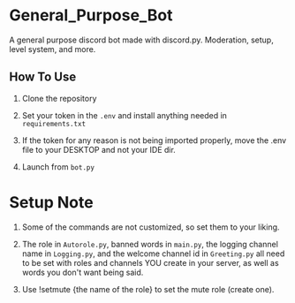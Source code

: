 # General_Purpose_Bot
A general purpose discord bot made with discord.py.
Moderation, setup, level system, and more.

## How To Use
1. Clone the repository

2. Set your token in the ```.env``` and install anything needed in ```requirements.txt```

3. If the token for any reason is not being imported properly, move the .env file to your DESKTOP and not your IDE dir.

4. Launch from ```bot.py```


# Setup Note
1. Some of the commands are not customized, so set them to your liking.

2. The role in ```Autorole.py```, banned words in ```main.py```, the logging channel name in ```Logging.py```, and the welcome channel id in ```Greeting.py``` all need to be set with roles and channels YOU create in your server, as well as words you don't want being said.

3. Use !setmute {the name of the role} to set the mute role (create one).
